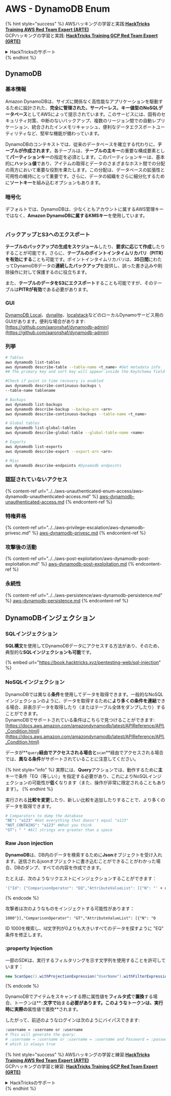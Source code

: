# AWS - DynamoDB Enum

{% hint style="success" %}
AWSハッキングの学習と実践:<img src="/.gitbook/assets/image.png" alt="" data-size="line">[**HackTricks Training AWS Red Team Expert (ARTE)**](https://training.hacktricks.xyz/courses/arte)<img src="/.gitbook/assets/image.png" alt="" data-size="line">\
GCPハッキングの学習と実践: <img src="/.gitbook/assets/image (2).png" alt="" data-size="line">[**HackTricks Training GCP Red Team Expert (GRTE)**<img src="/.gitbook/assets/image (2).png" alt="" data-size="line">](https://training.hacktricks.xyz/courses/grte)

<details>

<summary>HackTricksのサポート</summary>

* [**サブスクリプションプラン**](https://github.com/sponsors/carlospolop)をチェック！
* 💬 [**Discordグループ**](https://discord.gg/hRep4RUj7f)に参加するか、[**telegramグループ**](https://t.me/peass)に参加するか、**Twitter** 🐦 [**@hacktricks\_live**](https://twitter.com/hacktricks\_live)**をフォロー**してください。
* **HackTricks**と**HackTricks Cloud**のgithubリポジトリにPRを提出して**ハッキングトリックを共有**してください。

</details>
{% endhint %}

## DynamoDB

### 基本情報

Amazon DynamoDBは、サイズに関係なく高性能なアプリケーションを駆動するために設計された、**完全に管理された、サーバーレス、キー値型のNoSQLデータベース**としてAWSによって提示されています。このサービスには、固有のセキュリティ対策、中断のないバックアップ、複数のリージョン間での自動レプリケーション、統合されたインメモリキャッシュ、便利なデータエクスポートユーティリティなど、堅牢な機能が備わっています。

DynamoDBのコンテキストでは、従来のデータベースを確立する代わりに、**テーブルが作成されます**。各テーブルは、**テーブルの主キー**の重要な構成要素として**パーティションキー**の指定を必須とします。このパーティションキーは、基本的に**ハッシュ値**であり、アイテムの取得とデータのさまざまなホスト間での分配の両方において重要な役割を果たします。この分配は、データベースの拡張性と可用性の維持にとって重要です。さらに、データの組織をさらに細分化するために**ソートキー**を組み込むオプションもあります。

### 暗号化

デフォルトでは、DynamoDBは、少なくともアカウントに属するAWS管理キーではなく、**Amazon DynamoDBに属するKMSキー**を使用しています。

<figure><img src="https://lh4.googleusercontent.com/JjtNS7aA-_GRMgZb4v93jWEQJi6DQdUPq0FEpzZPdeyCeNoG05p0NJiV9Zs-ULs_-Tfjmx0W1ZgsE2Ui2ljo7D-1a87Xny-gpLVQO0XmXdFoph9ci1RepbVNwaCe9oPruEZSEDxGTxF5dIv6pW1WpT6kWA=s2048" alt=""><figcaption></figcaption></figure>

### バックアップとS3へのエクスポート

**テーブルのバックアップの生成をスケジュール**したり、**要求に応じて作成**したりすることが可能です。さらに、**テーブルのポイントインタイムリカバリ（PITR）を有効にする**ことも可能です。ポイントインタイムリカバリは、**35日間**にわたってDynamoDBデータの**連続したバックアップ**を提供し、誤った書き込みや削除操作に対して保護するのに役立ちます。

また、**テーブルのデータをS3にエクスポート**することも可能ですが、そのテーブルは**PITRが有効**である必要があります。

### GUI

[DynamoDB Local](https://aws.amazon.com/blogs/aws/dynamodb-local-for-desktop-development)、[dynalite](https://github.com/mhart/dynalite)、[localstack](https://github.com/localstack/localstack)などのローカルDynamoサービス用のGUIがあります。便利な場合があります: [https://github.com/aaronshaf/dynamodb-admin](https://github.com/aaronshaf/dynamodb-admin)

### 列挙
```bash
# Tables
aws dynamodb list-tables
aws dynamodb describe-table --table-name <t_name> #Get metadata info
## The primary key and sort key will appear inside the KeySchema field

#Check if point in time recovery is enabled
aws dynamodb describe-continuous-backups \
--table-name tablename

# Backups
aws dynamodb list-backups
aws dynamodb describe-backup --backup-arn <arn>
aws dynamodb describe-continuous-backups --table-name <t_name>

# Global tables
aws dynamodb list-global-tables
aws dynamodb describe-global-table --global-table-name <name>

# Exports
aws dynamodb list-exports
aws dynamodb describe-export --export-arn <arn>

# Misc
aws dynamodb describe-endpoints #Dynamodb endpoints
```
### 認証されていないアクセス

{% content-ref url="../../aws-unauthenticated-enum-access/aws-dynamodb-unauthenticated-access.md" %}
[aws-dynamodb-unauthenticated-access.md](../../aws-unauthenticated-enum-access/aws-dynamodb-unauthenticated-access.md)
{% endcontent-ref %}

### 特権昇格

{% content-ref url="../../aws-privilege-escalation/aws-dynamodb-privesc.md" %}
[aws-dynamodb-privesc.md](../../aws-privilege-escalation/aws-dynamodb-privesc.md)
{% endcontent-ref %}

### 攻撃後の活動

{% content-ref url="../../aws-post-exploitation/aws-dynamodb-post-exploitation.md" %}
[aws-dynamodb-post-exploitation.md](../../aws-post-exploitation/aws-dynamodb-post-exploitation.md)
{% endcontent-ref %}

### 永続性

{% content-ref url="../../aws-persistence/aws-dynamodb-persistence.md" %}
[aws-dynamodb-persistence.md](../../aws-persistence/aws-dynamodb-persistence.md)
{% endcontent-ref %}

## DynamoDBインジェクション

### SQLインジェクション

**SQL構文**を使用してDynamoDBデータにアクセスする方法があり、そのため、典型的な**SQLインジェクションも可能**です。

{% embed url="https://book.hacktricks.xyz/pentesting-web/sql-injection" %}

### NoSQLインジェクション

DynamoDBでは異なる**条件**を使用してデータを取得できます。一般的なNoSQLインジェクションのように、データを取得するために**より多くの条件を連結**できる場合、非表示データを取得したり（またはテーブル全体をダンプしたり）することができます。\
DynamoDBでサポートされている条件はこちらで見つけることができます: [https://docs.aws.amazon.com/amazondynamodb/latest/APIReference/API\_Condition.html](https://docs.aws.amazon.com/amazondynamodb/latest/APIReference/API\_Condition.html)

データが**`query`**経由でアクセスされる場合と**`scan`**経由でアクセスされる場合では、**異なる条件**がサポートされていることに注意してください。

{% hint style="info" %}
実際には、**Query**アクションでは、動作するために**主**キーで条件「EQ（等しい）」を指定する必要があり、これによりNoSQLインジェクションの可能性が**低く**なります（また、操作が非常に限定されることもあります）。
{% endhint %}

実行される**比較を変更**したり、新しい比較を追加したりすることで、より多くのデータを取得できます。
```bash
# Comparators to dump the database
"NE": "a123" #Get everything that doesn't equal "a123"
"NOT_CONTAINS": "a123" #What you think
"GT": " " #All strings are greater than a space
```
### Raw Json injection

**DynamoDB**は、DB内のデータを検索するために**Json**オブジェクトを受け入れます。送信されるjsonオブジェクトに書き込むことができることがわかった場合、DBのダンプ、すべての内容を作成できます。

たとえば、次のようなリクエストにインジェクションすることができます：
```bash
'{"Id": {"ComparisonOperator": "EQ","AttributeValueList": [{"N": "' + user_input + '"}]}}'
```
{% endcode %}

攻撃者は次のようなものをインジェクトする可能性があります：

`1000"}],"ComparisonOperator": "GT","AttributeValueList": [{"N": "0`

ID 1000を検索し、Id文字列が0よりも大きいすべてのデータを探すように "EQ" 条件を修正します。

### :property Injection

一部のSDKは、実行するフィルタリングを示す文字列を使用することを許可しています：
```java
new ScanSpec().withProjectionExpression("UserName").withFilterExpression(user_input+" = :username and Password = :password").withValueMap(valueMap)
```
{% endcode %}

DynamoDBでアイテムをスキャンする際に属性値を**フィルタ式**で**置換**する場合、トークンは**`:`**文字で**始まる**必要があります。このようなトークンは、実行時に実際の**属性値で置換**されます。

したがって、前述のようなログインは次のようにバイパスできます:
```bash
:username = :username or :username
# This will generate the query:
# :username = :username or :username = :username and Password = :password
# which is always true
```
{% hint style="success" %}
AWSハッキングの学習と練習:<img src="/.gitbook/assets/image.png" alt="" data-size="line">[**HackTricks Training AWS Red Team Expert (ARTE)**](https://training.hacktricks.xyz/courses/arte)<img src="/.gitbook/assets/image.png" alt="" data-size="line">\
GCPハッキングの学習と練習: <img src="/.gitbook/assets/image (2).png" alt="" data-size="line">[**HackTricks Training GCP Red Team Expert (GRTE)**<img src="/.gitbook/assets/image (2).png" alt="" data-size="line">](https://training.hacktricks.xyz/courses/grte)

<details>

<summary>HackTricksのサポート</summary>

* [**サブスクリプションプラン**](https://github.com/sponsors/carlospolop)をチェック！
* 💬 [**Discordグループ**](https://discord.gg/hRep4RUj7f)に参加するか、[**telegramグループ**](https://t.me/peass)に参加するか、**Twitter** 🐦 [**@hacktricks\_live**](https://twitter.com/hacktricks\_live)**をフォロー**してください。
* ハッキングトリックを共有するために、[**HackTricks**](https://github.com/carlospolop/hacktricks)と[**HackTricks Cloud**](https://github.com/carlospolop/hacktricks-cloud)のGitHubリポジトリにPRを提出してください。

</details>
{% endhint %}
